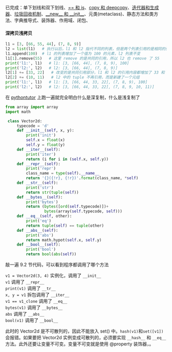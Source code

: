 
已完成：单下划线和双下划线、[== 和 is](https://mp.weixin.qq.com/s?__biz=MzA5NzgzODI5NA==&mid=2454038245&idx=4&sn=6c4f80bee2292ad74ec8466428bf4bdc&chksm=872bb35cb05c3a4a57955cd41f949c3608d5742b05298507004da975a3174b2b7425fbbbd6ec&scene=21#wechat_redirect)、[copy 和 deepcopy](https://mp.weixin.qq.com/s?__biz=MzA5NzgzODI5NA==&mid=2454037267&idx=4&sn=6c41c5e950dc057a0713cf7e683d3403&chksm=872bb6aab05c3fbc7874054dbab0df0771a6666e2d1799d7f04276a0cc4b998141fef4c60c44&scene=21#wechat_redirect)、[迭代器和生成器](https://mp.weixin.qq.com/s?__biz=MzA5NzgzODI5NA==&mid=2454037337&idx=5&sn=3c84b314c82f72abf2213b1982b70311&chksm=872bb6e0b05c3ff6c284aba96b1203c1335f1f256c2a7ad9513cecd835c5ee89c40789a09fc6&scene=21#wechat_redirect)、[垃圾回收机制](https://mp.weixin.qq.com/s?__biz=MzA5NzgzODI5NA==&mid=2454037551&idx=5&sn=63f15731506f43c134320f594ba1d2fb&chksm=872bb196b05c3880378e6bee135e9f03d3e72f08606f55790a69f7e92961c74c0ef6c37fc3a6&scene=21#wechat_redirect)、[\_\_new__ 和 \_\_init__](https://mp.weixin.qq.com/s?__biz=MzA5NzgzODI5NA==&mid=2454037869&idx=5&sn=1b101279e96bd18cdb2e88d135703f94&chksm=872bb0d4b05c39c2786ed93d90f1ef07bca0d624bc07d893c59b094aafbe98eaea1fdbdeaffa&scene=21#wechat_redirect)、元类(metaclass)、静态方法和类方法、字典推导式、装饰器、作用域、闭包、    


#### 深拷贝浅拷贝  

```python
l1 = [3, [66, 55, 44], (7, 8, 9)] 
l2 = list(l1)   # 执行以后，l1 和 l2 指代不同的列表，但是两个列表引用的是相同的列表 [66, 55, 44] 和元组 (7, 8, 9)  
l1.append(100)  # l1 的列表增加了一个值为 100 的元素，l2 列表不变
l1[1].remove(55)   # 这里 remove 的是共同的引用，所以 l2 也 remove 了 55  
print('l1:', l1)   # l1: [3, [66, 44], (7, 8, 9), 100]
print('l2:', l2)   # l2: [3, [66, 44], (7, 8, 9)]
l2[1] += [33, 22]   # 改变的是共同引用部分，l1 和 l2 的引用内容都增加了 33 和 22  
l2[2] += (10, 11)   # l2 中的 tuple 不再引用，而是新建了一个元组
print('l1:', l1)   # l1: [3, [66, 44, 33, 22], (7, 8, 9), 100]
print('l2:', l2)   # l2: [3, [66, 44, 33, 22], (7, 8, 9, 10, 11)]  
```
在 [pythontutor](http://www.pythontutor.com/live.html#mode=edit) 上跑一遍就完全明白什么是深复制，什么是浅复制了  




```python 
from array import array 
import math 

 class Vector2d:
     typecode = 'd'
     def __init__(self, x, y):
         print('init')
         self.x = float(x)
         self.y = float(y)
     def __iter__(self):
         print('iter')
         return (i for i in (self.x, self.y))
     def __repr__(self):
         print('repr')
         class_name = type(self).__name__
         return '{}({!r}, {!r})'.format(class_name, *self)
     def __str__(self):
         print('str')
         return str(tuple(self))
     def __bytes__(self):
         print('bytes')
         return (bytes([ord(self.typecode)])+
                 bytes(array(self.typecode, self)))
     def __eq__(self, other):
         print('eq')
         return tuple(self) == tuple(other)
     def __abs__(self):
         print('abs')
         return math.hypot(self.x, self.y)
     def __bool__(self):
         print('bool')
         return bool(abs(self))
```
敲一遍 9.2 节代码，可以看到程序都调用了哪个方法  

`v1 = Vector2d(3, 4)` 实例化，调用了 `__init__`  
`v1` 调用了 `__repr__`  
`print(v1)` 调用了 `__tr__`  
`x, y = v1` 拆包调用了 `__iter__`  
`v1 == v1_clone` 调用了 `__eq__`  
`bytes(v1)` 调用了 `__bytes__`  
`abs` 调用了 `__abs__`  
`bool(v1)` 调用了 `__bool__`  

此时的 Vector2d 是不可散列的，因此不能放入 set() 中。`hash(v1)`和`set([v1])`会报错。如果要把 Vector2d 实例变成可散列的，必须要实现 `__hash__` 和 `__eq__` 方法。此外还要让变量不可变。变量不可变就是使用 @property 装饰器，。

